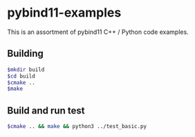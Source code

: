 # pybind11-examples
This is an assortment of pybind11 C++ / Python code examples.


## Building

```bash
$mkdir build
$cd build
$cmake ..
$make


```
## Build and run test 

```bash
$cmake .. && make && python3 ../test_basic.py

```

